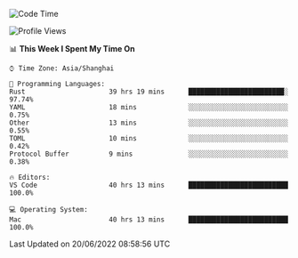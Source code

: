 <!--START_SECTION:waka-->
![Code Time](http://img.shields.io/badge/Code%20Time-1%2C418%20hrs%2043%20mins-blue)

![Profile Views](http://img.shields.io/badge/Profile%20Views-13-blue)

📊 **This Week I Spent My Time On** 

```text
⌚︎ Time Zone: Asia/Shanghai

💬 Programming Languages: 
Rust                     39 hrs 19 mins      ████████████████████████░   97.74% 
YAML                     18 mins             ░░░░░░░░░░░░░░░░░░░░░░░░░   0.75% 
Other                    13 mins             ░░░░░░░░░░░░░░░░░░░░░░░░░   0.55% 
TOML                     10 mins             ░░░░░░░░░░░░░░░░░░░░░░░░░   0.42% 
Protocol Buffer          9 mins              ░░░░░░░░░░░░░░░░░░░░░░░░░   0.38%

🔥 Editors: 
VS Code                  40 hrs 13 mins      █████████████████████████   100.0%

💻 Operating System: 
Mac                      40 hrs 13 mins      █████████████████████████   100.0%

```


 Last Updated on 20/06/2022 08:58:56 UTC
<!--END_SECTION:waka-->
